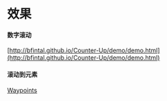 # 效果

#### 数字滚动
[http://bfintal.github.io/Counter-Up/demo/demo.html](http://bfintal.github.io/Counter-Up/demo/demo.html)

#### 滚动到元素
[Waypoints](http://imakewebthings.com/waypoints/)
